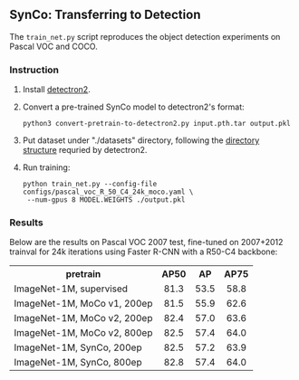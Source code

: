 
## SynCo: Transferring to Detection

The `train_net.py` script reproduces the object detection experiments on Pascal VOC and COCO.

### Instruction

1. Install [detectron2](https://github.com/facebookresearch/detectron2/blob/master/INSTALL.md).

1. Convert a pre-trained SynCo model to detectron2's format:
   ```
   python3 convert-pretrain-to-detectron2.py input.pth.tar output.pkl
   ```

1. Put dataset under "./datasets" directory,
   following the [directory structure](https://github.com/facebookresearch/detectron2/tree/master/datasets)
	 requried by detectron2.

1. Run training:
   ```
   python train_net.py --config-file configs/pascal_voc_R_50_C4_24k_moco.yaml \
	--num-gpus 8 MODEL.WEIGHTS ./output.pkl
   ```

### Results

Below are the results on Pascal VOC 2007 test, fine-tuned on 2007+2012 trainval for 24k iterations using Faster R-CNN with a R50-C4 backbone:

<table><tbody>
<!-- START TABLE -->
<!-- TABLE HEADER -->
<th valign="bottom">pretrain</th>
<th valign="bottom">AP50</th>
<th valign="bottom">AP</th>
<th valign="bottom">AP75</th>
<!-- TABLE BODY -->
<tr><td align="left">ImageNet-1M, supervised</td>
<td align="center">81.3</td>
<td align="center">53.5</td>
<td align="center">58.8</td>
</tr>
<tr><td align="left">ImageNet-1M, MoCo v1, 200ep</td>
<td align="center">81.5</td>
<td align="center">55.9</td>
<td align="center">62.6</td>
</tr>
</tr>
<tr><td align="left">ImageNet-1M, MoCo v2, 200ep</td>
<td align="center">82.4</td>
<td align="center">57.0</td>
<td align="center">63.6</td>
</tr>
</tr>
<tr><td align="left">ImageNet-1M, MoCo v2, 800ep</td>
<td align="center">82.5</td>
<td align="center">57.4</td>
<td align="center">64.0</td>
</tr>
</tr>
<tr><td align="left">ImageNet-1M, SynCo, 200ep</td>
<td align="center">82.5</td>
<td align="center">57.2</td>
<td align="center">63.9</td>
</tr>
</tr>
<tr><td align="left">ImageNet-1M, SynCo, 800ep</td>
<td align="center">82.8</td>
<td align="center">57.4</td>
<td align="center">64.0</td>
</tr>
</tbody></table>
